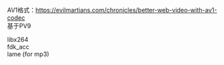 AV1格式：https://evilmartians.com/chronicles/better-web-video-with-av1-codec    
基于PV9   

libx264  
fdk_acc  
lame (for mp3)  